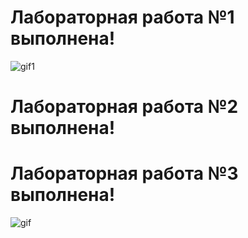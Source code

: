 # Лабораторная работа №1 выполнена! # 
![gif1](https://media.giphy.com/media/v1.Y2lkPWVjZjA1ZTQ3OGdicXl5bW1hcjE1N214cWR4NjRhNHMydzE1eTh5MTczbm0wMWNlcCZlcD12MV9naWZzX3NlYXJjaCZjdD1n/AUinHb6bQ5f4k/giphy.gif)
# Лабораторная работа №2 выполнена! # 
# Лабораторная работа №3 выполнена! # 
![gif](https://media.giphy.com/media/v1.Y2lkPWVjZjA1ZTQ3NDRrc3I2aHZrNnVhaGQybzU4dWJiNmNhdmM4MDZ2cHQyYzlhdGFqZSZlcD12MV9naWZzX3NlYXJjaCZjdD1n/xxNlB7ySzqjFC/giphy.gif)
